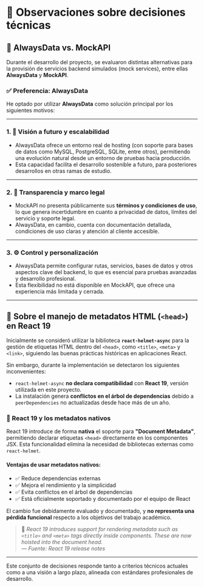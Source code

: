 # 📌 Observaciones sobre decisiones técnicas

## 🔁 AlwaysData vs. MockAPI

Durante el desarrollo del proyecto, se evaluaron distintas alternativas para la provisión de servicios backend simulados (mock services), entre ellas **AlwaysData** y **MockAPI**.

### ✅ Preferencia: AlwaysData

He optado por utilizar **AlwaysData** como solución principal por los siguientes motivos:

---

### 1. 🌱 Visión a futuro y escalabilidad

- AlwaysData ofrece un entorno real de hosting (con soporte para bases de datos como MySQL, PostgreSQL, SQLite, entre otros), permitiendo una evolución natural desde un entorno de pruebas hacia producción.
- Esta capacidad facilita el desarrollo sostenible a futuro, para posteriores desarrollos en otras ramas de estudio.

---

### 2. 🔐 Transparencia y marco legal

- MockAPI no presenta públicamente sus **términos y condiciones de uso**, lo que genera incertidumbre en cuanto a privacidad de datos, límites del servicio y soporte legal.
- AlwaysData, en cambio, cuenta con documentación detallada, condiciones de uso claras y atención al cliente accesible.

---

### 3. ⚙️ Control y personalización

- AlwaysData permite configurar rutas, servicios, bases de datos y otros aspectos clave del backend, lo que es esencial para pruebas avanzadas y desarrollo profesional.
- Esta flexibilidad no está disponible en MockAPI, que ofrece una experiencia más limitada y cerrada.

---

## 🧠 Sobre el manejo de metadatos HTML (`<head>`) en React 19

Inicialmente se consideró utilizar la biblioteca **`react-helmet-async`** para la gestión de etiquetas HTML dentro del `<head>`, como `<title>`, `<meta>` y `<link>`, siguiendo las buenas prácticas históricas en aplicaciones React.

Sin embargo, durante la implementación se detectaron los siguientes inconvenientes:

- `react-helmet-async` **no declara compatibilidad** con **React 19**, versión utilizada en este proyecto.
- La instalación genera **conflictos en el árbol de dependencias** debido a `peerDependencies` no actualizadas desde hace más de un año.

### 🚀 React 19 y los metadatos nativos

React 19 introduce de forma **nativa** el soporte para **"Document Metadata"**, permitiendo declarar etiquetas `<head>` directamente en los componentes JSX. Esta funcionalidad elimina la necesidad de bibliotecas externas como `react-helmet`.

#### Ventajas de usar metadatos nativos:

- ✅ Reduce dependencias externas
- ✅ Mejora el rendimiento y la simplicidad
- ✅ Evita conflictos en el árbol de dependencias
- ✅ Está oficialmente soportado y documentado por el equipo de React

El cambio fue debidamente evaluado y documentado, y **no representa una pérdida funcional** respecto a los objetivos del trabajo académico.

> 🧾 *React 19 introduces support for rendering metadata such as `<title>` and `<meta>` tags directly inside components. These are now hoisted into the document head.*  
> — *Fuente: React 19 release notes*

---

Este conjunto de decisiones responde tanto a criterios técnicos actuales como a una visión a largo plazo, alineada con estándares profesionales de desarrollo.

